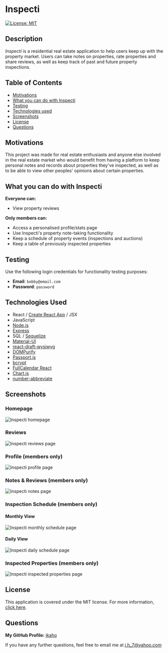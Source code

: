 # Inspecti

[![License: MIT](https://img.shields.io/badge/License-MIT-yellow.svg)](https://opensource.org/licenses/MIT)

## Description

*Inspecti* is a residential real estate application to help users keep up with the property market. Users can take notes on properties, rate properties and share reviews, as well as keep track of past and future property inspections. 

## Table of Contents

- [Motivations](#Motivations)
- [What you can do with Inspecti](#What-you-can-do-with-Inspecti)
- [Testing](#Testing)
- [Technologies used](#Technologies-used)
- [Screenshots](#Screenshots)
- [License](#License)
- [Questions](#Questions)

## Motivations

This project was made for real estate enthusiasts and anyone else involved in the real estate market who would benefit from having a platform to keep personal notes and records about properties they've inspected, as well as to be able to view other peoples' opinions about certain properties.

## What you can do with Inspecti

**Everyone can:** 
- View property reviews

**Only members can:** 
- Access a personalised profile/stats page
- Use Inspecti's property note-taking functionality
- Keep a schedule of property events (inspections and auctions)
- Keep a table of previously inspected properties

## Testing 

Use the following login credentials for functionality testing purposes: 

- **Email**: `bobby@email.com`
- **Password**: `password`

## Technologies Used

- React / [Create React App](https://reactjs.org/docs/create-a-new-react-app.html) / JSX 
- JavaScript
- [Node.js](https://nodejs.org/en/)
- [Express](https://expressjs.com/)
- SQL / [Sequelize](https://sequelize.org/)
- [Material-UI](https://material-ui.com/)
- [react-draft-wysiwyg](https://www.npmjs.com/package/react-draft-wysiwyg)
- [DOMPurify](https://www.npmjs.com/package/dompurify)
- [Passport.js](http://www.passportjs.org/)
- [bcrypt](https://www.npmjs.com/package/bcrypt) 
- [FullCalendar React](https://www.npmjs.com/package/@fullcalendar/react)
- [Chart.js](https://www.chartjs.org/docs/latest/)
- [number-abbreviate](https://www.npmjs.com/package/number-abbreviate)

## Screenshots

### Homepage
![Inspecti homepage](screenshots/homepage.png)

### Reviews
![Inspecti reviews page](screenshots/review.png)

### Profile (members only)
![Inspecti profile page](screenshots/profile.png)

### Notes & Reviews (members only)
![Inspecti notes page](screenshots/notes.png)

### Inspection Schedule (members only)

#### Monthly View
![Inspecti monthly schedule page](screenshots/monthly.png)

#### Daily View
![Inspecti daily schedule page](screenshots/daily.png)

### Inspected Properties (members only)
![Inspecti inspected properties page](screenshots/inspected.png)

## License

This application is covered under the MIT license.
For more information, [click here](https://opensource.org/licenses/MIT).

## Questions 

**My GitHub Profile:** [jkaho](https://www.github.com/jkaho/inspecti)

If you have any further questions, feel free to email me at [j.h_7@yahoo.com](j.h_7@yahoo.com)
